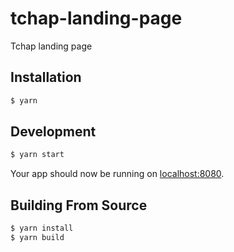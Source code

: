 # tchap-landing-page

Tchap landing page

## Installation

```bash
$ yarn
```

## Development

```bash
$ yarn start
```

Your app should now be running on [localhost:8080](http://localhost:8080/).

## Building From Source
```bash
$ yarn install
$ yarn build
```
